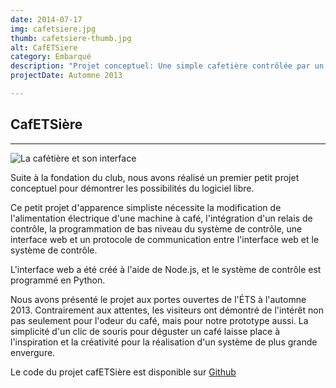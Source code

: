 ```yaml
---
date: 2014-07-17
img: cafetsiere.jpg
thumb: cafetsiere-thumb.jpg
alt: CafETSiere
category: Embarqué
description: "Projet conceptuel: Une simple cafetière contrôlée par un serveur web installé sur un Raspberry-Pi"
projectDate: Automne 2013

---
```


## CafETSière

---

![La cafétière et son interface]({{site.baseurl}}/img/portfolio/cafetsiere.jpg)

Suite à la fondation du club, nous avons réalisé un premier petit projet conceptuel pour démontrer les possibilités du logiciel libre.

Ce petit projet d'apparence simpliste nécessite la modification de l'alimentation électrique d'une machine à café, l'intégration d'un relais de contrôle, la programmation de bas niveau du système de contrôle, une interface web et un protocole de communication entre l'interface web et le système de contrôle.

L'interface web a été créé à l'aide de Node.js, et le système de contrôle est programmé en Python.

Nous avons présenté le projet aux portes ouvertes de l'ÉTS à l'automne 2013. Contrairement aux attentes, les visiteurs ont démontré de l'intérêt non pas seulement pour l'odeur du café, mais pour notre prototype aussi. La simplicité d'un clic de souris pour déguster un café laisse place à l'inspiration et la créativité pour la réalisation d'un système de plus grande envergure.

Le code du projet cafETSière est disponible sur [Github <i class="fa fa-github"></i>](https://github.com/ClubCedille/cafetsiere)

